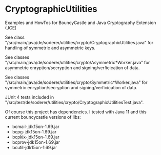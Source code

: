 # CryptographicUtilities
Examples and HowTos for BouncyCastle and Java Cryptography Extension (JCE)

See class "/src/main/java/de/soderer/utilities/crypto/CryptographicUtilities.java" for handling of symmetric and asymmetric keys.

See classes "/src/main/java/de/soderer/utilities/crypto/Asymmetric*Worker.java" for asymmetric enryption/secryption and signing/verficication of data.

See classes "/src/main/java/de/soderer/utilities/crypto/Symmetric*Worker.java" for symmetric enryption/secryption and signing/verficication of data.

JUnit 4 tests included in "/src/test/de/soderer/utilities/crypto/CryptographicUtilitiesTest.java".

Of course this project has dependencies. I tested with Java 11 and this current bouncycastle versions of libs:
- bcmail-jdk15on-1.69.jar
- bcpg-jdk15on-1.69.jar
- bcpkix-jdk15on-1.69.jar
- bcprov-jdk15on-1.69.jar
- bcutil-jdk15on-1.69.jar
